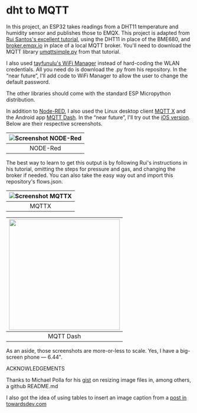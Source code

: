 # dht to MQTT
In this project, an ESP32 takes readings from a DHT11 temperature and humidity sensor and publishes those to EMQX. This project is adapted from [Rui Santos's excellent tutorial](https://RandomNerdTutorials.com/micropython-mqtt-publish-bme680-esp32-esp8266/), using the DHT11 in place of the BME680, and [broker.emqx.io](broker.emqx.io) in place of a local MQTT broker. You'll need to download the MQTT library [umqttsimple.py](https://raw.githubusercontent.com/RuiSantosdotme/ESP-MicroPython/master/code/MQTT/umqttsimple.py) from that tutorial.

I also used [tayfunulu's WiFi Manager](https://github.com/tayfunulu/WiFiManager) instead of hard-coding the WLAN credentials. All you need do is download the .py from his repository. In the “near future”, I'll add code to WiFi Manager to allow the user to change the default password.

The other libraries should come with the standard ESP Micropython distribution.

In addition to [Node-RED](https://nodered.org/), I also used the Linux desktop client [MQTT X](https://mqttx.app/) and the Android app [MQTT Dash](https://play.google.com/store/Is/details?id=net.routix.mqttdash&hl=en&gl=US). In the “near future”, I'll try out the [iOS version](https://apps.apple.com/us/app/mqttool/id1085976398). Below are their respective screenshots.

| ![Screenshot NODE-Red](https://user-images.githubusercontent.com/8016816/145812766-30bba930-e1a7-4a7e-9917-fa71f7a379e2.png)|
|:--:| 
| NODE-Red |

The best way to learn to get this output is by following Rui's instructions in his tutorial, omitting the steps for pressure and gas, and changing the broker if needed. You can also take the easy way out and import this repository's flows.json.

| ![Screenshot MQTTX](https://user-images.githubusercontent.com/8016816/145812798-cf28e0b0-d2b3-40d1-b2b1-30cc00bbcac4.png) |
|:--:| 
| MQTTX |

| <img src=https://user-images.githubusercontent.com/8016816/145812821-b54d5402-2677-4904-928e-3c2174015eb2.jpg width="300"> |
|:--:| 
| MQTT Dash |

As an aside, those screenshots are more-or-less to scale. Yes, I have a big-screen phone — 6.44".

ACKNOWLEDGEMENTS

Thanks to Michael Polla for his [gist](https://gist.github.com/MichaelPolla/a65ac84286ab523603e64549f9850223) on resizing image files in, among others, a github README.md

I also got the idea of using tables to insert an image caption from a [post in towardsdev.com](https://towardsdev.com/3-ways-to-add-a-caption-to-an-image-using-markdown-f2ca30562be6)
